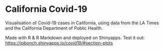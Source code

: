 # California Covid-19
Visualisation of Covid-19 cases in California, using data from the LA Times and the California Department of Public Health.

Made with R & R Markdown and deployed on Shinyapps.
Test it out: https://jpbonch.shinyapps.io/covid19/#section-plots
